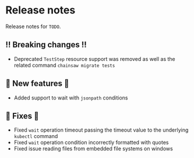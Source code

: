# Release notes

Release notes for `TODO`.

<!--
## ✨ UI changes ✨

## ⭐ Examples ⭐

## ⛵ Tutorials ⛵

## 📚 Docs 📚

## 🎸 Misc 🎸
-->

## ‼️ Breaking changes ‼️

- Deprecated `TestStep` resource support was removed as well as the related command `chainsaw migrate tests`

## 💫 New features 💫

- Added support to wait with `jsonpath` conditions

## 🔧 Fixes 🔧

- Fixed `wait` operation timeout passing the timeout value to the underlying `kubectl` command
- Fixed `wait` operation condition incorrectly formatted with quotes
- Fixed issue reading files from embedded file systems on windows
